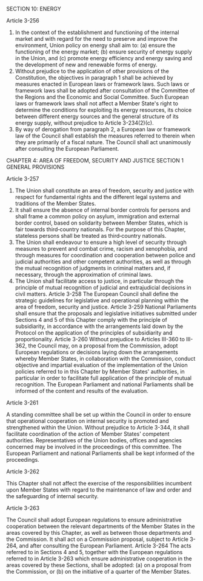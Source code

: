 SECTION 10: ENERGY

Article 3-256
1. In the context of the establishment and functioning of the internal market and with regard for
the need to preserve and improve the environment, Union policy on energy shall aim to:
(a) ensure the functioning of the energy market;
(b) ensure security of energy supply in the Union, and
(c) promote energy efficiency and energy saving and the development of new and renewable forms
of energy.
2. Without prejudice to the application of other provisions of the Constitution, the objectives in
paragraph 1 shall be achieved by measures enacted in European laws or framework laws. Such laws
or framework laws shall be adopted after consultation of the Committee of the Regions and the
Economic and Social Committee.
Such European laws or framework laws shall not affect a Member State's right to determine the
conditions for exploiting its energy resources, its choice between different energy sources and the
general structure of its energy supply, without prejudice to Article 3-234(2)(c).
3. By way of derogation from paragraph 2, a European law or framework law of the Council shall
establish the measures referred to therein when they are primarily of a fiscal nature. The Council shall
act unanimously after consulting the European Parliament.

CHAPTER 4: AREA OF FREEDOM, SECURITY AND JUSTICE
SECTION 1 GENERAL PROVISIONS

Article 3-257
1. The Union shall constitute an area of freedom, security and justice with respect for fundamental
rights and the different legal systems and traditions of the Member States.
2. It shall ensure the absence of internal border controls for persons and shall frame a
common policy on asylum, immigration and external border control, based on solidarity between
Member States, which is fair towards third‑country nationals. For the purpose of this Chapter,
stateless persons shall be treated as third‑country nationals.
3. The Union shall endeavour to ensure a high level of security through measures to prevent and
combat crime, racism and xenophobia, and through measures for coordination and cooperation
between police and judicial authorities and other competent authorities, as well as through the
mutual recognition of judgments in criminal matters and, if necessary, through the approximation of
criminal laws.
4. The Union shall facilitate access to justice, in particular through the principle of mutual
recognition of judicial and extrajudicial decisions in civil matters.
Article 3-258
The European Council shall define the strategic guidelines for legislative and operational planning
within the area of freedom, security and justice.
Article 3-259
National Parliaments shall ensure that the proposals and legislative initiatives submitted under
Sections 4 and 5 of this Chapter comply with the principle of subsidiarity, in accordance with the
arrangements laid down by the Protocol on the application of the principles of subsidiarity and
proportionality.
Article 3-260
Without prejudice to Articles III-360 to III-362, the Council may, on a proposal from the
Commission, adopt European regulations or decisions laying down the arrangements whereby
Member States, in collaboration with the Commission, conduct objective and impartial evaluation of
the implementation of the Union policies referred to in this Chapter by Member States' authorities, in
particular in order to facilitate full application of the principle of mutual recognition. The
European Parliament and national Parliaments shall be informed of the content and results of the
evaluation.

Article 3-261

A standing committee shall be set up within the Council in order to ensure that operational
cooperation on internal security is promoted and strengthened within the Union. Without prejudice
to Article 3-344, it shall facilitate coordination of the action of Member States' competent
authorities. Representatives of the Union bodies, offices and agencies concerned may be involved in
the proceedings of this committee. The European Parliament and national Parliaments shall be kept
informed of the proceedings.

Article 3-262

This Chapter shall not affect the exercise of the responsibilities incumbent upon Member States with
regard to the maintenance of law and order and the safeguarding of internal security.

Article 3-263

The Council shall adopt European regulations to ensure administrative cooperation between the
relevant departments of the Member States in the areas covered by this Chapter, as well as between
those departments and the Commission. It shall act on a Commission proposal, subject to Article 3-
264, and after consulting the European Parliament.
Article 3-264
The acts referred to in Sections 4 and 5, together with the European regulations referred to in
Article 3-263 which ensure administrative cooperation in the areas covered by these Sections, shall
be adopted:
(a) on a proposal from the Commission, or
(b) on the initiative of a quarter of the Member States.

